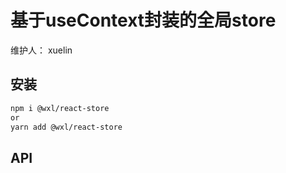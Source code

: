 # 基于useContext封装的全局store

维护人： xuelin

<!-- > 基于useContext封装的全局store -->

## 安装

```sh
npm i @wxl/react-store
or
yarn add @wxl/react-store
```

## API
